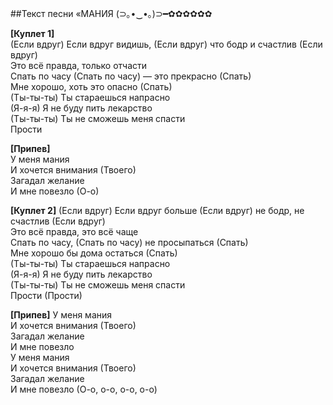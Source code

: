##Текст песни «МАНИЯ (⊃｡•‌‿•‌｡)⊃━✿✿✿✿✿✿

__[Куплет 1]__  
(Если вдруг) Если вдруг видишь, (Если вдруг) что бодр и счастлив (Если вдруг)  
Это всё правда, только отчасти  
Спать по часу (Спать по часу) — это прекрасно (Спать)  
Мне хорошо, хоть это опасно (Спать)  
(Ты-ты-ты) Ты стараешься напрасно  
(Я-я-я) Я не буду пить лекарство  
(Ты-ты-ты) Ты не сможешь меня спасти  
Прости  
  
__[Припев]__  
У меня мания  
И хочется внимания (Твоего)  
Загадал желание  
И мне повезло (О-о)  
  
__[Куплет 2]__
(Если вдруг) Если вдруг больше (Если вдруг) не бодр, не счастлив (Если вдруг)  
Это всё правда, это всё чаще  
Спать по часу, (Спать по часу) не просыпаться (Спать)  
Мне хорошо бы дома остаться (Спать)  
(Ты-ты-ты) Ты стараешься напрасно  
(Я-я-я) Я не буду пить лекарство  
(Ты-ты-ты) Ты не сможешь меня спасти  
Прости (Прости)  
  
__[Припев]__
У меня мания  
И хочется внимания (Твоего)  
Загадал желание  
И мне повезло  
У меня мания  
И хочется внимания (Твоего)  
Загадал желание  
И мне повезло (О-о, о-о, о-о, о-о)  

